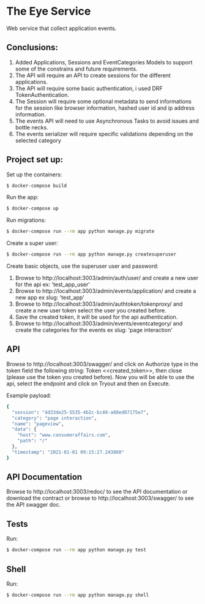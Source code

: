 
# The Eye Service

Web service that collect application events.

## Conclusions:
1. Added Applications, Sessions and EventCategories Models to support some of the constrains and future requirements.
2. The API will require an API to create sessions for the different applications.
3. The API will require some basic authentication, i used DRF TokenAuthentication.
4. The Session will require some optional metadata to send informations for the session like browser information, hashed user id and ip address information.
5. The events API will need to use Asynchronous Tasks to avoid issues and bottle necks. 
6. The events serializer will require specific validations depending on the selected category 

## Project set up:

Set up the containers:

```sh
$ docker-compose build
```

Run the app:

```sh
$ docker-compose up
```
Run migrations:

```sh
$ docker-compose run --rm app python manage.py migrate
```
Create a super user:

```sh
$ docker-compose run --rm app python manage.py createsuperuser
```

Create basic objects, use the superuser user and password:
1. Browse to http://localhost:3003/admin/auth/user/ and create a new user for the api ex: 'test_app_user'
2. Browse to http://localhost:3003/admin/events/application/ and create a new app ex slug: 'test_app'  
3. Browse to http://localhost:3003/admin/authtoken/tokenproxy/ and create a new user token select the user you created before.
4. Save the created token, it will be used for the api authentication.
5. Browse to http://localhost:3003/admin/events/eventcategory/ and create the categories for the events ex slug: 'page interaction'  


## API 

Browse to http://localhost:3003/swagger/ and click on Authorize type in the token field the following string: Token <<created_token>>, then close (please use the token you created before). Now you will be able to use the api, select the endpoint and click on Tryout and then on Execute.

Example payload:

```sh
{
  "session": "4d33de25-5535-4b2c-bc49-a88ed07175e7",
  "category": "page interaction",
  "name": "pageview",
  "data": {
    "host": "www.consumeraffairs.com",
    "path": "/"
  },
  "timestamp": "2021-01-01 09:15:27.243860"
}
```

## API Documentation

Browse to http://localhost:3003/redoc/ to see the API documentation or download the contract or browse to http://localhost:3003/swagger/ to see the API swagger doc.

## Tests

Run:

```sh
$ docker-compose run --rm app python manage.py test
```

## Shell

Run:

```sh
$ docker-compose run --rm app python manage.py shell
```
